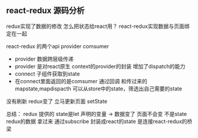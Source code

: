 ## react-redux 源码分析
redux实现了数据的修改 
怎么把状态给react用？  react-redux实现数据与页面绑定在一起

react-redux 的两个api  provider comsumer 
- provider 数据跨层级传递  
- provider 是对react原生 context的provider的封装 增加了dispatch的能力 
- connect 子组件获取到state
- 在connect里面返回的是comsumer 通过回调 和传过来的mapstate,mapdispacth 可以从store中的state，筛选出自己需要的state

没有刷新 
redux变了 立马更新页面 setState 

总结：
redux 提供的 state是let 声明的变量 -> 数据变了 页面不会变 不是state
redux的数据 拿过来 通过subscribe  封装成react的state 
是连接react-redux的桥梁  


